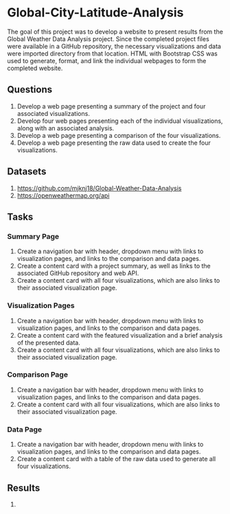 # Global-City-Latitude-Analysis

The goal of this project was to develop a website to present results from the Global Weather Data Analysis project. Since the completed project files were available in a GitHub repository, the necessary visualizations and data were imported directory from that location. HTML with Bootstrap CSS was used to generate, format, and link the individual webpages to form the completed website.

## Questions

1. Develop a web page presenting a summary of the project and four associated visualizations.
2. Develop four web pages presenting each of the individual visualizations, along with an associated analysis.
3. Develop a web page presenting a comparison of the four visualizations.
4. Develop a web page presenting the raw data used to create the four visualizations.

## Datasets

1. https://github.com/mjknj18/Global-Weather-Data-Analysis
2. https://openweathermap.org/api

## Tasks

### Summary Page

1. Create a navigation bar with header, dropdown menu with links to visualization pages, and links to the comparison and data pages.
2. Create a content card with a project summary, as well as links to the associated GitHub repository and web API. 
3. Create a content card with all four visualizations, which are also links to their associated visualization page.

### Visualization Pages

1. Create a navigation bar with header, dropdown menu with links to visualization pages, and links to the comparison and data pages.
2. Create a content card with the featured visualization and a brief analysis of the presented data.
3. Create a content card with all four visualizations, which are also links to their associated visualization page.

### Comparison Page

1. Create a navigation bar with header, dropdown menu with links to visualization pages, and links to the comparison and data pages.
2. Create a content card with all four visualizations, which are also links to their associated visualization page.

### Data Page

1. Create a navigation bar with header, dropdown menu with links to visualization pages, and links to the comparison and data pages.
2. Create a content card with a table of the raw data used to generate all four visualizations.

## Results

1. 